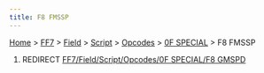 ```yaml
---
title: F8 FMSSP
---
```


[Home](/Main%20Page.md) > [FF7](/FF7.md) > [Field](/FF7/Field.md) > [Script](/FF7/Field/Script.md) > [Opcodes](/FF7/Field/Script/Opcodes.md) > [0F SPECIAL](/FF7/Field/Script/Opcodes/0F%20SPECIAL.md) > F8 FMSSP

1.  REDIRECT [FF7/Field/Script/Opcodes/0F SPECIAL/F8 GMSPD][]

  [FF7/Field/Script/Opcodes/0F SPECIAL/F8 GMSPD]: /FF7/Field/Script/Opcodes/0F%20SPECIAL/F8%20GMSPD.md
    "wikilink"
